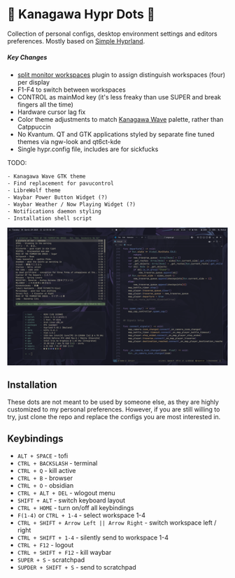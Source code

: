 # 🌊 Kanagawa Hypr Dots 🌊
Collection of personal configs, desktop environment settings and editors preferences. Mostly based on [Simple Hyprland](https://github.com/gaurav23b/simple-hyprland/tree/879dba81c84134072826a21453c15e553d03da2d).

##### Key Changes
* [split monitor workspaces](https://github.com/Duckonaut/split-monitor-workspaces) plugin to assign distinguish workspaces (four) per display
* F1-F4 to switch between workspaces
* CONTROL as mainMod key (it's less freaky than use SUPER and break fingers all the time)
* Hardware cursor lag fix
* Color theme adjustments to match [Kanagawa Wave](https://github.com/rebelot/kanagawa.nvim) palette, rather than Catppuccin
* No Kvantum. QT and GTK applications styled by separate fine tuned themes via ngw-look and qt6ct-kde
* Single hypr.config file, includes are for sickfucks

TODO: 
```
- Kanagawa Wave GTK theme
- Find replacement for pavucontrol
- LibreWolf theme
- Waybar Power Button Widget (?)
- Waybar Weather / Now Playing Widget (?)
- Notifications daemon styling
- Installation shell script
```

<p align="center">
  <img src=".misc/.fetch.png" />
</p>


## Installation
These dots are not meant to be used by someone else, as they are highly customized to my personal preferences. However, if you are still willing to try, just clone the repo and replace the configs you are most interested in.

## Keybindings
* `ALT + SPACE` - tofi
* `CTRL + BACKSLASH` - terminal
* `CTRL + Q` - kill active
* `CTRL + B` - browser
* `CTRL + O` - obsidian
* `CTRL + ALT + DEL` - wlogout menu
* `SHIFT + ALT` - switch keyboard layout
* `CTRL + HOME` - turn on/off all keybindings
* `F(1-4)` or `CTRL + 1-4` - select workspace 1-4
* `CTRL + SHIFT + Arrow Left || Arrow Right` - switch workspace left / right
* `CTRL + SHIFT + 1-4` - silently send to workspace 1-4
* `CTRL + F12` - logout
* `CTRL + SHIFT + F12` - kill waybar
* `SUPER + S` - scratchpad
* `SUPDER + SHIFT + S` - send to scratchpad
